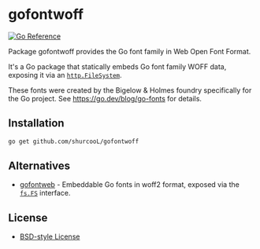 gofontwoff
==========

[![Go Reference](https://pkg.go.dev/badge/github.com/shurcooL/gofontwoff.svg)](https://pkg.go.dev/github.com/shurcooL/gofontwoff)

Package gofontwoff provides the Go font family in Web Open Font Format.

It's a Go package that statically embeds Go font family WOFF data,
exposing it via an [`http.FileSystem`](https://go.dev/pkg/net/http#FileSystem).

These fonts were created by the Bigelow & Holmes foundry specifically
for the Go project. See https://go.dev/blog/go-fonts for details.

Installation
------------

```sh
go get github.com/shurcooL/gofontwoff
```

Alternatives
------------

- [gofontweb](https://artyom.dev/gofontweb) - Embeddable Go fonts in woff2 format, exposed via the [`fs.FS`](https://go.dev/pkg/io/fs#FS) interface.

License
-------

-	[BSD-style License](LICENSE)
